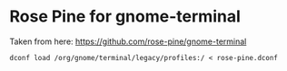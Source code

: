# Rose Pine for gnome-terminal

Taken from here: https://github.com/rose-pine/gnome-terminal

    dconf load /org/gnome/terminal/legacy/profiles:/ < rose-pine.dconf
